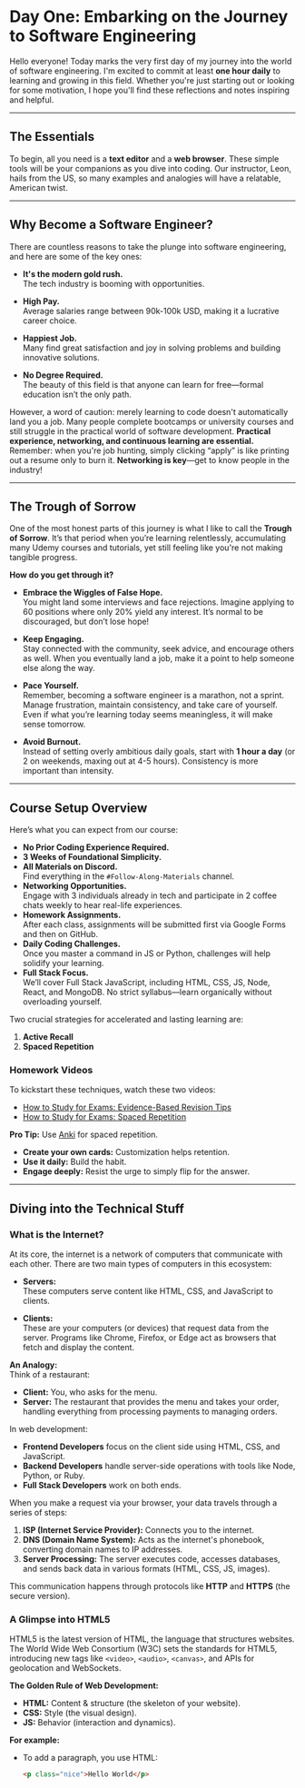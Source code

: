 # Day One: Embarking on the Journey to Software Engineering

Hello everyone! Today marks the very first day of my journey into the world of software engineering. I'm excited to commit at least **one hour daily** to learning and growing in this field. Whether you're just starting out or looking for some motivation, I hope you'll find these reflections and notes inspiring and helpful.

---

## The Essentials

To begin, all you need is a **text editor** and a **web browser**. These simple tools will be your companions as you dive into coding. Our instructor, Leon, hails from the US, so many examples and analogies will have a relatable, American twist.

---

## Why Become a Software Engineer?

There are countless reasons to take the plunge into software engineering, and here are some of the key ones:

- **It's the modern gold rush.**  
  The tech industry is booming with opportunities.

- **High Pay.**  
  Average salaries range between 90k-100k USD, making it a lucrative career choice.

- **Happiest Job.**  
  Many find great satisfaction and joy in solving problems and building innovative solutions.

- **No Degree Required.**  
  The beauty of this field is that anyone can learn for free—formal education isn’t the only path.

However, a word of caution: merely learning to code doesn't automatically land you a job. Many people complete bootcamps or university courses and still struggle in the practical world of software development. **Practical experience, networking, and continuous learning are essential.** Remember: when you're job hunting, simply clicking “apply” is like printing out a resume only to burn it. **Networking is key**—get to know people in the industry!

---

## The Trough of Sorrow

One of the most honest parts of this journey is what I like to call the **Trough of Sorrow**. It’s that period when you’re learning relentlessly, accumulating many Udemy courses and tutorials, yet still feeling like you're not making tangible progress.

**How do you get through it?**

- **Embrace the Wiggles of False Hope.**  
  You might land some interviews and face rejections. Imagine applying to 60 positions where only 20% yield any interest. It’s normal to be discouraged, but don’t lose hope!

- **Keep Engaging.**  
  Stay connected with the community, seek advice, and encourage others as well. When you eventually land a job, make it a point to help someone else along the way.

- **Pace Yourself.**  
  Remember, becoming a software engineer is a marathon, not a sprint. Manage frustration, maintain consistency, and take care of yourself. Even if what you’re learning today seems meaningless, it will make sense tomorrow.

- **Avoid Burnout.**  
  Instead of setting overly ambitious daily goals, start with **1 hour a day** (or 2 on weekends, maxing out at 4-5 hours). Consistency is more important than intensity.

---

## Course Setup Overview

Here’s what you can expect from our course:

- **No Prior Coding Experience Required.**
- **3 Weeks of Foundational Simplicity.**
- **All Materials on Discord.**  
  Find everything in the `#Follow-Along-Materials` channel.
- **Networking Opportunities.**  
  Engage with 3 individuals already in tech and participate in 2 coffee chats weekly to hear real-life experiences.
- **Homework Assignments.**  
  After each class, assignments will be submitted first via Google Forms and then on GitHub.
- **Daily Coding Challenges.**  
  Once you master a command in JS or Python, challenges will help solidify your learning.
- **Full Stack Focus.**  
  We’ll cover Full Stack JavaScript, including HTML, CSS, JS, Node, React, and MongoDB. No strict syllabus—learn organically without overloading yourself.
  
Two crucial strategies for accelerated and lasting learning are:

1. **Active Recall**
2. **Spaced Repetition**

### Homework Videos

To kickstart these techniques, watch these two videos:

- [How to Study for Exams: Evidence-Based Revision Tips](https://www.youtube.com/watch?v=ukLnPbIffxE)
- [How to Study for Exams: Spaced Repetition](https://www.youtube.com/watch?v=Z-zNHHpXoMM)

**Pro Tip:** Use [Anki](https://apps.ankiweb.net/) for spaced repetition.  

- **Create your own cards:** Customization helps retention.
- **Use it daily:** Build the habit.
- **Engage deeply:** Resist the urge to simply flip for the answer.

---

## Diving into the Technical Stuff

### What is the Internet?

At its core, the internet is a network of computers that communicate with each other. There are two main types of computers in this ecosystem:

- **Servers:**  
  These computers serve content like HTML, CSS, and JavaScript to clients.
  
- **Clients:**  
  These are your computers (or devices) that request data from the server. Programs like Chrome, Firefox, or Edge act as browsers that fetch and display the content.

**An Analogy:**  
Think of a restaurant:

- **Client:** You, who asks for the menu.
- **Server:** The restaurant that provides the menu and takes your order, handling everything from processing payments to managing orders.

In web development:

- **Frontend Developers** focus on the client side using HTML, CSS, and JavaScript.
- **Backend Developers** handle server-side operations with tools like Node, Python, or Ruby.
- **Full Stack Developers** work on both ends.

When you make a request via your browser, your data travels through a series of steps:

1. **ISP (Internet Service Provider):** Connects you to the internet.
2. **DNS (Domain Name System):** Acts as the internet's phonebook, converting domain names to IP addresses.
3. **Server Processing:** The server executes code, accesses databases, and sends back data in various formats (HTML, CSS, JS, images).

This communication happens through protocols like **HTTP** and **HTTPS** (the secure version).

### A Glimpse into HTML5

HTML5 is the latest version of HTML, the language that structures websites. The World Wide Web Consortium (W3C) sets the standards for HTML5, introducing new tags like `<video>`, `<audio>`, `<canvas>`, and APIs for geolocation and WebSockets.

**The Golden Rule of Web Development:**  

- **HTML:** Content & structure (the skeleton of your website).
- **CSS:** Style (the visual design).
- **JS:** Behavior (interaction and dynamics).

**For example:**

- To add a paragraph, you use HTML:

  ```html
  <p class="nice">Hello World</p>
  ```
